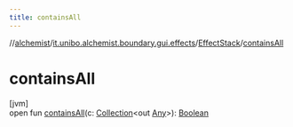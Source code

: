 ```yaml
---
title: containsAll
---
```

//[alchemist](../../../index.html)/[it.unibo.alchemist.boundary.gui.effects](../index.html)/[EffectStack](index.html)/[containsAll](contains-all.html)



# containsAll



[jvm]\
open fun [containsAll](contains-all.html)(c: [Collection](https://docs.oracle.com/javase/8/docs/api/java/util/Collection.html)<out [Any](https://kotlinlang.org/api/latest/jvm/stdlib/kotlin/-any/index.html)>): [Boolean](https://kotlinlang.org/api/latest/jvm/stdlib/kotlin/-boolean/index.html)




